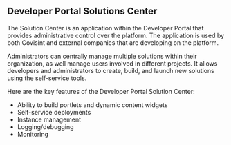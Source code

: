 ## Developer Portal Solutions Center
The Solution Center is an application within the Developer Portal that provides administrative control over the platform.  The application is used by both Covisint and external companies that are developing on the platform.

Administrators can centrally manage multiple solutions within their organization, as well manage users involved in different projects. It allows developers and administrators to create, build, and launch new solutions using the self-service tools.

Here are the key features of the Developer Portal Solution Center:
* Ability to build portlets and dynamic content widgets
* Self-service deployments
* Instance management
* Logging/debugging
* Monitoring

